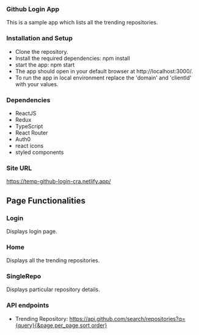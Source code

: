 ### Github Login App
This is a sample app which lists all the trending repositories.

### Installation and Setup
- Clone the repository.
- Install the required dependencies: npm install
- start the app: npm start
- The app should open in your default browser at http://localhost:3000/.
- To run the app in local environment replace the 'domain' and 'clientId' with your values.

### Dependencies
- ReactJS
- Redux
- TypeScript
- React Router
- Auth0
- react icons
- styled components

### Site URL
https://temp-github-login-cra.netlify.app/

## Page Functionalities
### Login
Displays login page.
### Home
Displays all the trending repositories.
### SingleRepo
Displays particular repository details.

### API endpoints
- Trending Repository: https://api.github.com/search/repositories?q={query}{&page,per_page,sort,order}